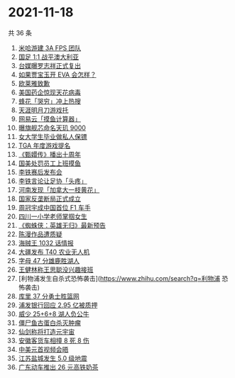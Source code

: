 # 2021-11-18

共 36 条

<!-- BEGIN ZHIHUSEARCH -->
<!-- 最后更新时间 Thu Nov 18 2021 20:13:53 GMT+0800 (China Standard Time) -->
1. [米哈游建 3A FPS 团队](https://www.zhihu.com/search?q=米哈游)
1. [国足 1:1 战平澳大利亚](https://www.zhihu.com/search?q=中国男足)
1. [台媒曝罗志祥正式复出](https://www.zhihu.com/search?q=罗志祥)
1. [如果贾宝玉开 EVA 会怎样？](https://www.zhihu.com/search?q=贾宝玉)
1. [欧莱雅致歉](https://www.zhihu.com/search?q=欧莱雅)
1. [美国药企惊现天花病毒](https://www.zhihu.com/search?q=天花)
1. [蜂花「哭穷」冲上热搜](https://www.zhihu.com/search?q=蜂花)
1. [天涯明月刀游戏托](https://www.zhihu.com/search?q=天涯明月刀)
1. [网易云「摸鱼计算器」](https://www.zhihu.com/search?q=摸鱼计算器)
1. [曝旗舰芯命名天玑 9000](https://www.zhihu.com/search?q=天玑9000)
1. [女大学生毕业做私人保镖](https://www.zhihu.com/search?q=女大学生保镖)
1. [TGA 年度游戏提名](https://www.zhihu.com/search?q=TGA)
1. [《甄嬛传》播出十周年](https://www.zhihu.com/search?q=甄嬛传十周年)
1. [国美处罚员工上班摸鱼](https://www.zhihu.com/search?q=国美)
1. [李铁赛后发布会](https://www.zhihu.com/search?q=李铁)
1. [李铁言论让足协「头疼」](https://www.zhihu.com/search?q=李铁)
1. [河南发现「加拿大一枝黄花」](https://www.zhihu.com/search?q=加拿大一枝黄花)
1. [国家反垄断局正式成立](https://www.zhihu.com/search?q=国家反垄断局)
1. [周冠宇成中国首位 F1 车手](https://www.zhihu.com/search?q=周冠宇)
1. [四川一小学老师掌掴女生](https://www.zhihu.com/search?q=老师掌掴学生)
1. [《蜘蛛侠：英雄无归》最新预告](https://www.zhihu.com/search?q=蜘蛛侠)
1. [陈漫作品遭质疑](https://www.zhihu.com/search?q=陈漫)
1. [海贼王 1032 话情报](https://www.zhihu.com/search?q=海贼王)
1. [大疆发布 T40 农业无人机](https://www.zhihu.com/search?q=大疆T40)
1. [字母 47 分雄鹿胜湖人](https://www.zhihu.com/search?q=湖人)
1. [王健林称王思聪没兴趣接班](https://www.zhihu.com/search?q=王健林)
1. [利物浦发生自杀式恐怖袭击](https://www.zhihu.com/search?q=利物浦 恐怖袭击)
1. [库里 37 分勇士胜篮网](https://www.zhihu.com/search?q=勇士)
1. [浦发银行回应 2.95 亿被质押](https://www.zhihu.com/search?q=浦发银行)
1. [威少 25+6+8 湖人负公牛](https://www.zhihu.com/search?q=湖人)
1. [僵尸鱼古蛋白杀灭肿瘤](https://www.zhihu.com/search?q=僵尸鱼)
1. [仙剑称将打造元宇宙](https://www.zhihu.com/search?q=仙剑奇侠传)
1. [安徽客货车相撞 8 死 8 伤](https://www.zhihu.com/search?q=安徽客货车相撞)
1. [中美元首视频会晤](https://www.zhihu.com/search?q=中美视频会晤)
1. [江苏盐城发生 5.0 级地震](https://www.zhihu.com/search?q=盐城地震)
1. [广东动车推出 26 元高铁奶茶](https://www.zhihu.com/search?q=高铁奶茶)
<!-- END ZHIHUSEARCH -->
